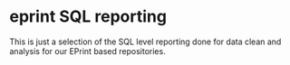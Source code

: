 
eprint SQL reporting
====================

This is just a selection of the SQL level reporting done for
data clean and analysis for our EPrint based repositories.


